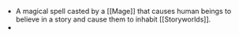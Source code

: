- A magical spell casted by a [[Mage]] that causes human beings to believe in a story and cause them to inhabit [[Storyworlds]].
-